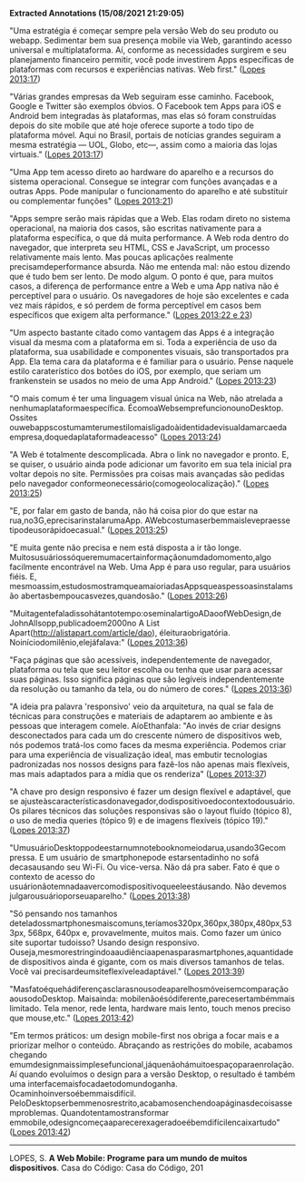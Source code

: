 **Extracted Annotations (15/08/2021 21:29:05)**

"Uma estratégia é começar sempre pela versão Web do seu produto ou webapp. Sedimentar bem sua presença mobile via Web, garantindo acesso universal e multiplataforma. Aí, conforme as necessidades surgirem e seu planejamento financeiro permitir, você pode investirem Apps específicas de plataformas com recursos e experiências nativas. Web first." ([Lopes 2013:17](zotero://open-pdf/groups/4374086/items/D4ALWJMM?page=17))

"Várias grandes empresas da Web seguiram esse caminho. Facebook, Google e Twitter são exemplos óbvios. O Facebook tem Apps para iOS e Android bem integradas às plataformas, mas elas só foram construídas depois do site mobile que até hoje oferece suporte a todo tipo de plataforma móvel. Aqui no Brasil, portais de notícias grandes seguiram a mesma estratégia — UOL, Globo, etc—, assim como a maioria das lojas virtuais." ([Lopes 2013:17](zotero://open-pdf/groups/4374086/items/D4ALWJMM?page=17))

"Uma App tem acesso direto ao hardware do aparelho e a recursos do sistema operacional. Consegue se integrar com funções avançadas e a outras Apps. Pode manipular o funcionamento do aparelho e até substituir ou complementar funções" ([Lopes 2013:21](zotero://open-pdf/groups/4374086/items/D4ALWJMM?page=21))

"Apps sempre serão mais rápidas que a Web. Elas rodam direto no sistema operacional, na maioria dos casos, são escritas nativamente para a plataforma específica, o que dá muita performance. A Web roda dentro do navegador, que interpreta seu HTML, CSS e JavaScript, um processo relativamente mais lento. Mas poucas aplicações realmente precisamdeperformance absurda. Não me entenda mal: não estou dizendo que é tudo bem ser lento. De modo algum. O ponto é que, para muitos casos, a diferença de performance entre a Web e uma App nativa não é perceptível para o usuário. Os navegadores de hoje são excelentes e cada vez mais rápidos, e só perdem de forma perceptível em casos bem específicos que exigem alta performance." ([Lopes 2013:22 e 23](zotero://open-pdf/groups/4374086/items/D4ALWJMM?page=23))

"Um aspecto bastante citado como vantagem das Apps é a integração visual da mesma com a plataforma em si. Toda a experiência de uso da plataforma, sua usabilidade e componentes visuais, são transportados pra App. Ela tema cara da plataforma e é familiar para o usuário. Pense naquele estilo caraterístico dos botões do iOS, por exemplo, que seriam um frankenstein se usados no meio de uma App Android." ([Lopes 2013:23](zotero://open-pdf/groups/4374086/items/D4ALWJMM?page=23))

"O mais comum é ter uma linguagem visual única na Web, não atrelada a nenhumaplataformaespecífica. ÉcomoaWebsemprefuncionounoDesktop. Ossites ouwebappscostumamterumestilomaisligadoàidentidadevisualdamarcaeda empresa,doquedaplataformadeacesso" ([Lopes 2013:24](zotero://open-pdf/groups/4374086/items/D4ALWJMM?page=24))

"A Web é totalmente descomplicada. Abra o link no navegador e pronto. E, se quiser, o usuário ainda pode adicionar um favorito em sua tela inicial pra voltar depois no site. Permissões pra coisas mais avançadas são pedidas pelo navegador conformeonecessário(comogeolocalização)." ([Lopes 2013:25](zotero://open-pdf/groups/4374086/items/D4ALWJMM?page=25))

"E, por falar em gasto de banda, não há coisa pior do que estar na rua,no3G,eprecisarinstalarumaApp. AWebcostumaserbemmaislevepraesse tipodeusorápidoecasual." ([Lopes 2013:25](zotero://open-pdf/groups/4374086/items/D4ALWJMM?page=25))

"E muita gente não precisa e nem está disposta a ir tão longe. Muitosusuáriossóqueremumacertainformaçãonumdadomomento,algo facilmente encontrável na Web. Uma App é para uso regular, para usuários fiéis. E, mesmoassim,estudosmostramqueamaioriadasAppsqueaspessoasinstalamsão abertasbempoucasvezes,quandosão." ([Lopes 2013:26](zotero://open-pdf/groups/4374086/items/D4ALWJMM?page=26))

"Muitagentefaladissohátantotempo:oseminalartigoADaoofWebDesign,de JohnAllsopp,publicadoem2000no A List Apart(http://alistapart.com/article/dao), éleituraobrigatória. Noiníciodomilênio,elejáfalava:" ([Lopes 2013:36](zotero://open-pdf/groups/4374086/items/D4ALWJMM?page=36))

"Faça páginas que são acessíveis, independentemente de navegador, plataforma ou tela que seu leitor escolha ou tenha que usar para acessar suas páginas. Isso significa páginas que são legíveis independentemente da resolução ou tamanho da tela, ou do número de cores." ([Lopes 2013:36](zotero://open-pdf/groups/4374086/items/D4ALWJMM?page=36))

"A ideia pra palavra 'responsivo' veio da arquitetura, na qual se fala de técnicas para construções e materiais de adaptarem ao ambiente e às pessoas que interagem comele. AíoEthanfala: "Ao invés de criar designs desconectados para cada um do crescente número de dispositivos web, nós podemos tratá-los como faces da mesma experiência. Podemos criar para uma experiência de visualização ideal, mas embutir tecnologias padronizadas nos nossos designs para fazê-los não apenas mais flexíveis, mas mais adaptados para a mídia que os renderiza" ([Lopes 2013:37](zotero://open-pdf/groups/4374086/items/D4ALWJMM?page=37))

"A chave pro design responsivo é fazer um design flexível e adaptável, que se ajusteàscaracterísticasdonavegador,dodispositivoedocontextodousuário. Os pilares técnicos das soluções responsivas são o layout fluído (tópico 8), o uso de media queries (tópico 9) e de imagens flexíveis (tópico 19)." ([Lopes 2013:37](zotero://open-pdf/groups/4374086/items/D4ALWJMM?page=37))

"UmusuárioDesktoppodeestarnumnotebooknomeiodarua,usando3Gecom pressa. E um usuário de smartphonepode estarsentadinho no sofá decasausando seu Wi-Fi. Ou vice-versa. Não dá pra saber. Fato é que o contexto de acesso do usuárionãotemnadaavercomodispositivoqueeleestáusando. Não devemos julgarousuárioporseuaparelho." ([Lopes 2013:38](zotero://open-pdf/groups/4374086/items/D4ALWJMM?page=38))

"Só pensando nos tamanhos deteladossmartphonesmaiscomuns,teríamos320px,360px,380px,480px,533px, 568px, 640px e, provavelmente, muitos mais. Como fazer um único site suportar tudoisso? Usando design responsivo. Ouseja,mesmorestringindoaaudiênciaapenasparasmartphones,aquantidade de dispositivos ainda é gigante, com os mais diversos tamanhos de telas. Você vai precisardeumsiteflexíveleadaptável." ([Lopes 2013:39](zotero://open-pdf/groups/4374086/items/D4ALWJMM?page=39))

"Masfatoéquehádiferençasclarasnousodeaparelhosmóveisemcomparação aousodoDesktop. Maisainda: mobilenãoésódiferente,parecesertambémmais limitado. Tela menor, rede lenta, hardware mais lento, touch menos preciso que mouse,etc." ([Lopes 2013:42](zotero://open-pdf/groups/4374086/items/D4ALWJMM?page=42))

"Em termos práticos: um design mobile-first nos obriga a focar mais e a priorizar melhor o conteúdo. Abraçando as restrições do mobile, acabamos chegando emumdesignmaissimplesefuncional,jáquenãohámuitoespaçoparaenrolação. Aí quando evoluímos o design para a versão Desktop, o resultado é também uma interfacemaisfocadaetodomundoganha. Ocaminhoinversoébemmaisdifícil. PeloDesktopserbemmenosrestrito,acabamosenchendoapáginasdecoisassemproblemas. Quandotentamostransformar emmobile,odesigncomeçaaparecerexageradoeébemdifícilencaixartudo" ([Lopes 2013:42](zotero://open-pdf/groups/4374086/items/D4ALWJMM?page=42))

---
LOPES, S. **A Web Mobile: Programe para um mundo de muitos dispositivos**. Casa do Código: Casa do Código, 201